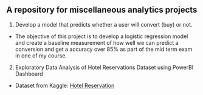 ## A repository for miscellaneous analytics projects

1. Develop a model that predicts whether a user will convert (buy) or not.
- The objective of this project is to develop a logistic regression model and create a baseline measurement of how well we can predict a conversion and get a accuracy over 85% as part of the mid term exam in one of my course.

2. Exploratory Data Analysis of Hotel Reservations Dataset using PowerBI Dashboard
- Dataset from Kaggle: [Hotel Reservation](https://www.kaggle.com/datasets/ahsan81/hotel-reservations-classification-dataset)
